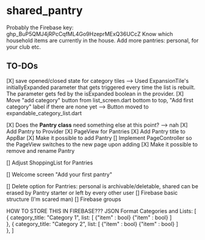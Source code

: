# shared_pantry

Probably the Firebase key: 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
Know which household items are currently in the house. Add more pantries: personal, for your club etc.

## TO-DOs

[X] save opened/closed state for category tiles
--> Used ExpansionTile's initiallyExpanded parameter that gets triggered every time the list is rebuilt. The parameter gets fed by the isExpanded boolean in the provider.
[X] Move "add category" button from list_screen.dart bottom to top, "Add first category" label if there are none yet
--> Button moved to expandable_category_list.dart

[X] Does the **Pantry class** need something else at this point?
--> nah
[X] Add Pantry to Provider
[X] PageView for Pantries
[X] Add Pantry title to AppBar
[X] Make it possible to add Pantry
[] Implement PageController so the PageView switches to the new page upon adding
[X] Make it possible to remove and rename Pantry

[] Adjust ShoppingList for Pantries


[] Welcome screen "Add your first pantry"

[] Delete option for Pantries: personal is archivable/deletable, shared can be erased by Pantry starter or left by every other user
[] Firebase basic structure (I'm scared man)
[] Firebase groups





HOW TO STORE THIS IN FIREBASE???
JSON Format Categories and Lists:
[
  {
    category_title: "Category 1",
    list: [
      {"item" : bool}
      {"item" : bool}
    ]     
  },
  {
    category_title: "Category 2",
    list: [
      {"item" : bool}
      {"item" : bool}
    ]     
  },
]